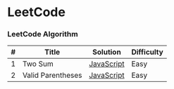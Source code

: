 # LeetCode

### LeetCode Algorithm

| #   | Title | Solution | Difficulty |
| --- | ----- | -------- | ---------- |
|1|Two Sum| [JavaScript](./algorithms/JavaScript/Two-Sum/two-sum.js) |Easy|
|2|Valid Parentheses| [JavaScript](./String/20-Valid-Parentheses/JavaScript) |Easy|
